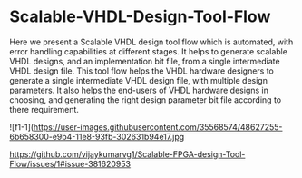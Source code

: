 # Scalable-VHDL-Design-Tool-Flow


    

Here we present a Scalable VHDL design tool flow which  is automated, with error handling capabilities at different stages. It helps to generate scalable VHDL designs, and an implementation bit file, from a single intermediate VHDL design file. This tool flow helps the VHDL hardware designers to generate a single intermediate VHDL design file, with multiple design parameters. It also helps the end-users of VHDL hardware designs in choosing, and generating the right design parameter bit file according to there requirement.



![f1-1](https://user-images.githubusercontent.com/35568574/48627255-6b658300-e9b4-11e8-93fb-302631b94e17.jpg

https://github.com/vijaykumarvg1/Scalable-FPGA-design-Tool-Flow/issues/1#issue-381620953
